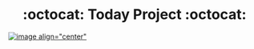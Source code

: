 <div align="center"><h1>:octocat:  Today Project  :octocat:</h1></div>

[![image align="center"](https://user-images.githubusercontent.com/102119900/169214254-f677f5b3-fb38-40a6-96fc-c5238e3fee56.png)
](https://user-images.githubusercontent.com/102119900/169229801-37109560-9d69-4e28-b394-501015dfbc6c.mp4)
